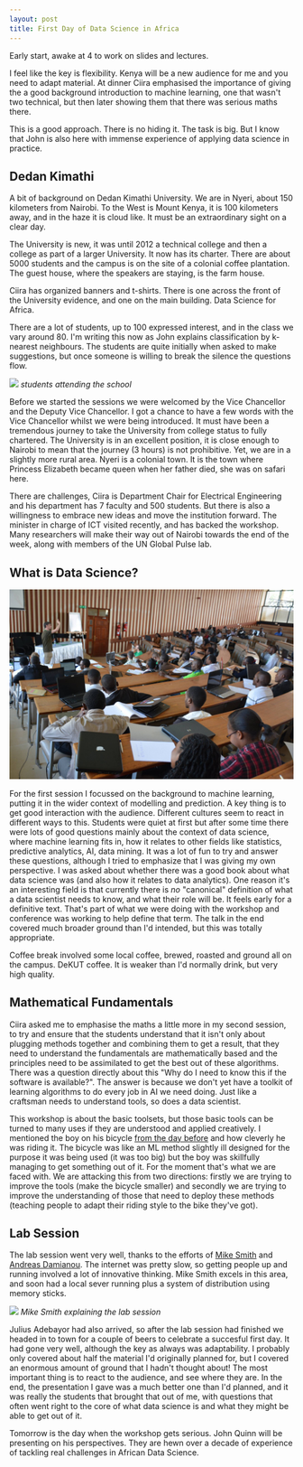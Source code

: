 ```yaml
---
layout: post
title: First Day of Data Science in Africa
---
```


Early start, awake at 4 to work on slides and lectures.

I feel like the key is flexibility. Kenya will be a new audience for me and you need to adapt material. At dinner Ciira emphasised the importance of giving the a good background introduction to machine learning, one that wasn't two technical, but then later showing them that there was serious maths there.

This is a good approach. There is no hiding it. The task is big. But I know that John is also here with immense experience of applying data science in practice.

## Dedan Kimathi

A bit of background on Dedan Kimathi University. We are in Nyeri, about 150 kilometers from Nairobi. To the West is Mount Kenya, it is 100 kilometers away, and in the haze it is cloud like. It must be an extraordinary sight on a clear day.

The University is new, it was until 2012 a technical college and then a college as part of a larger University. It now has its charter. There are about 5000 students and the campus is on the site of a colonial coffee plantation. The guest house, where the speakers are staying, is the farm house.

Ciira has organized banners and t-shirts. There is one across the front of the University evidence, and one on the main building. Data Science for Africa.

There are a lot of students, up to 100 expressed interest, and in the class we vary around 80. I'm writing this now as John explains classification by k-nearest neighbours. The students are quite initially when asked to make suggestions, but once someone is willing to break the silence the questions flow.

![](/assets/2015_06_15_123410.JPG)
*students attending the school*

Before we started the sessions we were welcomed by the Vice Chancellor and the Deputy Vice Chancellor. I got a chance to have a few words with the Vice Chancellor whilst we were being introduced. It must have been a tremendous journey to take the University from college status to fully chartered. The University is in an excellent position, it is close enough to Nairobi to mean that the journey (3 hours) is not prohibitive. Yet, we are in a slightly more rural area. Nyeri is a colonial town. It is the town where Princess Elizabeth became queen when her father died, she was on safari here.

There are challenges, Ciira is Department Chair for Electrical Engineering and his department has 7 faculty and 500 students. But there is also a willingness to embrace new ideas and move the institution forward. The minister in charge of ICT visited recently, and has backed the workshop. Many researchers will make their way out of Nairobi towards the end of the week, along with members of the UN Global Pulse lab.

## What is Data Science?

![](/assets/neil_lecturing.jpg)

For the first session I focussed on the background to machine learning, putting it in the wider context of modelling and prediction. A key thing is to get good interaction with the audience. Different cultures seem to react in different ways to this. Students were quiet at first but after some time there were lots of good questions mainly about the context of data science, where machine learning fits in, how it relates to other fields like statistics, predictive analytics, AI, data mining. It was a lot of fun to try and answer these questions, although I tried to emphasize that I was giving my own perspective. I was asked about whether there was a good book about what data science was (and also how it relates to data analytics). One reason it's an interesting field is that currently there is *no* "canonical" definition of what a data scientist needs to know, and what their role will be. It feels early for a definitive text. That's part of what we were doing with the workshop and conference was working to help define that term. The talk in the end covered much broader ground than I'd intended, but this was totally appropriate.

Coffee break involved some local coffee, brewed, roasted and ground all on the campus. DeKUT coffee. It is weaker than I'd normally drink, but very high quality.

## Mathematical Fundamentals

Ciira asked me to emphasise the maths a little more in my second session, to try and ensure that the students understand that it isn't only about plugging methods together and combining them to get a result, that they need to understand the fundamentals are mathematically based and the principles need to be assimilated to get the best out of these algorithms. There was a question directly about this "Why do I need to know this if the software is available?". The answer is because we don't yet have a toolkit of learning algorithms to do every job in AI we need doing. Just like a craftsman needs to understand tools, so does a data scientist.

This workshop is about the basic toolsets, but those basic tools can be turned to many uses if they are understood and applied creatively. I mentioned the boy on his bicycle [from the day before](/2015/06/14/arrival-in-kenya.html) and how cleverly he was riding it. The bicycle was like an ML method slightly ill designed for the purpose it was being used (it was too big) but the boy was skillfully managing to get something out of it. For the moment that's what we are faced with. We are attacking this from two directions: firstly we are trying to improve the tools (make the bicycle smaller) and secondly we are trying to improve the understanding of those that need to deploy these methods (teaching people to adapt their riding style to the bike they've got).

## Lab Session

The lab session went very well, thanks to the efforts of [Mike Smith](http://air.ug/~jquinn/) and [Andreas Damianou](http://staffwww.dcs.sheffield.ac.uk/people/A.Damianou/index.html). The internet was pretty slow, so getting people up and running involved a lot of innovative thinking. Mike Smith excels in this area, and soon had a local sever running plus a system of distribution using memory sticks.

![](/assets/2015_06_15_140417.JPG)
*Mike Smith explaining the lab session*

Julius Adebayor had also arrived, so after the lab session had finished we headed in to town for a couple of beers to celebrate a succesful first day. It had gone very well, although the key as always was adaptability. I probably only covered about half the material I'd originally planned for, but I covered an enormous amount of ground that I hadn't thought about! The most important thing is to react to the audience, and see where they are. In the end, the presentation I gave was a much better one than I'd planned, and it was really the students that brought that out of me, with questions that often went right to the core of what data science is and what they might be able to get out of it.

Tomorrow is the day when the workshop gets serious. John Quinn will be presenting on his perspectives. They are hewn over a decade of experience of tackling real challenges in African Data Science. 
